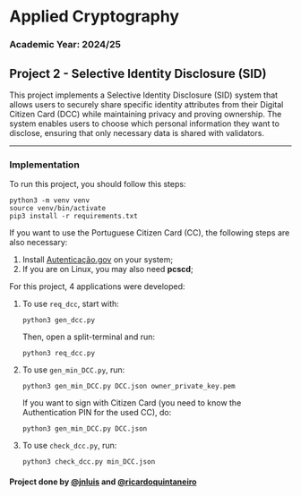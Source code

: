# Applied Cryptography

### Academic Year: 2024/25

## Project 2 - Selective Identity Disclosure (SID)

This project implements a Selective Identity Disclosure (SID) system that allows users to securely share specific identity attributes from their Digital Citizen Card (DCC) while maintaining privacy and proving ownership. The system enables users to choose which personal information they want to disclose, ensuring that only necessary data is shared with validators.

--- 
### Implementation

To run this project, you should follow this steps:

```shell
python3 -m venv venv
source venv/bin/activate
pip3 install -r requirements.txt
```

If you want to use the Portuguese Citizen Card (CC), the following steps are also necessary:
1. Install [Autenticação.gov](https://www.autenticacao.gov.pt/cc-aplicacao) on your system;
2. If you are on Linux, you may also need **pcscd**;

For this project, 4 applications were developed:

1. To use ```req_dcc```, start with:
    ```shell
    python3 gen_dcc.py
    ```

    Then, open a split-terminal and run:

    ```shell
    python3 req_dcc.py
    ```

2. To use ```gen_min_DCC.py```, run:
    ```shell
    python3 gen_min_DCC.py DCC.json owner_private_key.pem
    ```

    If you want to sign with Citizen Card (you need to know the Authentication PIN for the used CC), do:

    ```shell
    python3 gen_min_DCC.py DCC.json
    ```

3. To use ```check_dcc.py```, run:
    ```shell
    python3 check_dcc.py min_DCC.json 
    ```





#### Project done by [@jnluis](https://github.com/jnluis) and [@ricardoquintaneiro](https://github.com/ricardoquintaneiro)